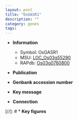 ```yaml
---
layout: post
title: "OsGASR1"
description: ""
category: genes
tags: 
---
```


* **Information**  
    + Symbol: OsGASR1  
    + MSU: [LOC_Os03g55290](http://rice.uga.edu/cgi-bin/ORF_infopage.cgi?orf=LOC_Os03g55290)  
    + RAPdb: [Os03g0760800](http://rapdb.dna.affrc.go.jp/viewer/gbrowse_details/irgsp1?name=Os03g0760800)  

* **Publication**  

* **Genbank accession number**  

* **Key message**  

* **Connection**  

[//]: # * **Key figures**  


